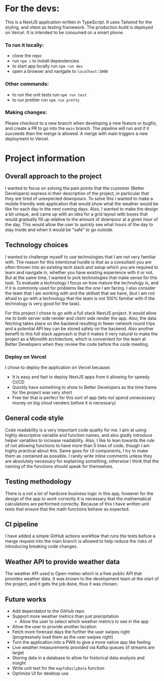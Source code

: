 # For the devs:
This is a NextJS application written in TypeScript. It uses Tailwind for the styling, and vitest as testing framework. The production build is deployed on Vercel.
It is intended to be consumed on a smart phone.

### To run it locally:
- clone the repo
- run `npm i` to install dependencies
- to start app locally run `npm run dev`
- open a browser and navigate to `localhost:3000`

### Other commands:
- to run the unit tests run `npm run test`
- to run prettier run `npm run pretty`

### Making changes:
Please checkout to a new branch when developing a new feature or bugfix, and create a PR to go into the `main` branch. The pipeline will run and if it succeeds then the merge is allowed. A merge with main triggers a new deployment to Vercel.

# Project information
## Overall approach to the project
I wanted to focus on solving the pain points that the customer (Better Developers) express in their description of the project, in particular that they are tired of unexpected downpours. To solve this I wanted to make a mobile friendly web application that would show what the weather would be like for each day in the next coming days. Also, I wanted to make the design a bit unique, and came up with an idea for a grid layout with boxes that would gradually fill up relative to the amount of downpour at a given hour of the day. This would allow the user to quickly see what hours of the day to stay inside and when it would be "safe" to go outside.

## Technology choices
I wanted to challenge myself to use technologies that I am not very familiar with. The reason for this intentional hurdle is that as a consultant you are often thrown into an existing tech stack and setup which you are required to learn and navigate in, whether you have existing experience with it or not. But at the same time, I wanted to pick technologies that make sense for this task. To evaluate a technology I focus on how mature the technology is, and if it is commonly used for problems like the one I am facing. I also consider the team that I am working with and the skillset that we have, (but I am not afraid to go with a technology that the team is not 100% familiar with if the technology is very good for the task). 

For this project I chose to go with a full stack NextJS project. It would allow me to both server side render and client side render the app. Also, the data fetching takes place on the backend resulting in fewer network round trips and a potential API key can be stored safely on the backend. 
Also another benefit to this full stack approach is that it makes it very natural to make the project as a Monolith architecture, which is convenient for the team at Better Developers when they review the code before the code meeting.

### Deploy on Vercel
I chose to deploy the application on Vercel because: 
- It is easy and fast to deploy NextJS apps from it allowing for speedy CI/CD
- Quickly have something to show to Better Developers as the time frame for the project was very short
- Free tier that is perfect for this sort of app (lets not spend unnecessary money on big cloud venders before it is necessary)

## General code style
Code readability is a very important code quality for me. I aim at using highly descriptive variable and function names, and also gladly introduce helper variables to increase readability. Also, I like to lean towards the rule of not allowing functions to have more than 5 lines of code, though I am highly practical about this. Same goes for UI components, I try to make them as contained as possible. I rarely write inline comments unless they are absolutely necessary for explaining something, otherwise I think that the naming of the functions should speak for themselves.

## Testing methodology
There is a not a lot of hardcore business logic in this app, however for the design of the app to work correctly it is necessary that the mathematical calculations are performed correctly. Because of this I have written unit tests that ensure that the math functions behave as expected.

## CI pipeline
I have added a simple GitHub actions workflow that runs the tests before a merge request into the main branch is allowed to help reduce the risks of introducing breaking code changes.

## Weather API to provide weather data
The weather API used is Open-meteo which is a free public API that provides weather data. It was known to the development team at the start of the project, and it gets the job done, thus it was chosen.

## Future works
- Add dependabot to the GitHub repo
- Support more weather metrics than just precipitation
  - Allow the user to select which weather metrics to see in the app
- Allow the user to provide another location
- Fetch more forecast days the further the user swipes right (progressively load them as the user swipes right)
- Turn the application into a PWA to give a more native app like feeling
- Live weather measurements provided via Kafka queues (if streams are large) 
- Storing data in a database to allow for historical data analysis and insight
- Write unit test for the `mapToDailyData` function
- Optimize UI for desktop use
